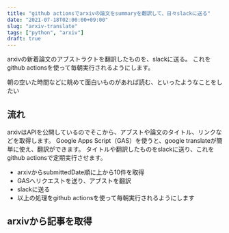 ```yaml
---
title: "github actionsでarxivの論文をsummaryを翻訳して、日々slackに送る"
date: "2021-07-18T02:00:00+09:00"
slug: "arxiv-translate"
tags: ["python", "arxiv"]
draft: true
---
```


arxivの新着論文のアブストラクトを翻訳したものを、slackに送る。
これをgithub actionsを使って毎朝実行されるようにします。

朝の空いた時間などに眺めて面白いものがあれば読む、といったようなことをしたい

## 流れ
arxivはAPIを公開しているのでそこから、アブストや論文のタイトル、リンクなどを取得します。
Google Apps Script（GAS）を使うと、google translateが簡単に使え、翻訳ができます。
タイトルや翻訳したものをslackに送り、これをgithub actionsで定期実行させます。

- arxivからsubmittedDate順に上から10件を取得
- GASへリクエストを送り、アブストを翻訳
- slackに送る
- 以上の処理をgithub actionsを使って毎朝実行されるようにします

## arxivから記事を取得

